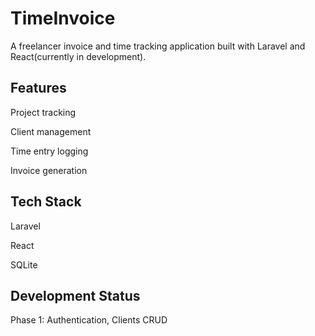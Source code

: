 # TimeInvoice

A freelancer invoice and time tracking application built with Laravel and React(currently in development).

## Features

Project tracking

Client management

Time entry logging

Invoice generation

## Tech Stack

Laravel

React

SQLite

## Development Status

Phase 1: Authentication, Clients CRUD
